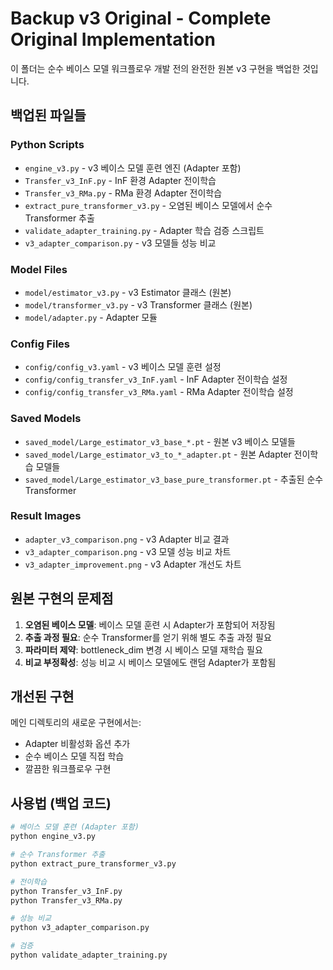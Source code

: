 # Backup v3 Original - Complete Original Implementation

이 폴더는 순수 베이스 모델 워크플로우 개발 전의 완전한 원본 v3 구현을 백업한 것입니다.

## 백업된 파일들

### Python Scripts
- `engine_v3.py` - v3 베이스 모델 훈련 엔진 (Adapter 포함)
- `Transfer_v3_InF.py` - InF 환경 Adapter 전이학습
- `Transfer_v3_RMa.py` - RMa 환경 Adapter 전이학습
- `extract_pure_transformer_v3.py` - 오염된 베이스 모델에서 순수 Transformer 추출
- `validate_adapter_training.py` - Adapter 학습 검증 스크립트
- `v3_adapter_comparison.py` - v3 모델들 성능 비교

### Model Files
- `model/estimator_v3.py` - v3 Estimator 클래스 (원본)
- `model/transformer_v3.py` - v3 Transformer 클래스 (원본)
- `model/adapter.py` - Adapter 모듈

### Config Files
- `config/config_v3.yaml` - v3 베이스 모델 훈련 설정
- `config/config_transfer_v3_InF.yaml` - InF Adapter 전이학습 설정  
- `config/config_transfer_v3_RMa.yaml` - RMa Adapter 전이학습 설정

### Saved Models
- `saved_model/Large_estimator_v3_base_*.pt` - 원본 v3 베이스 모델들
- `saved_model/Large_estimator_v3_to_*_adapter.pt` - 원본 Adapter 전이학습 모델들
- `saved_model/Large_estimator_v3_base_pure_transformer.pt` - 추출된 순수 Transformer

### Result Images
- `adapter_v3_comparison.png` - v3 Adapter 비교 결과
- `v3_adapter_comparison.png` - v3 모델 성능 비교 차트
- `v3_adapter_improvement.png` - v3 Adapter 개선도 차트

## 원본 구현의 문제점

1. **오염된 베이스 모델**: 베이스 모델 훈련 시 Adapter가 포함되어 저장됨
2. **추출 과정 필요**: 순수 Transformer를 얻기 위해 별도 추출 과정 필요
3. **파라미터 제약**: bottleneck_dim 변경 시 베이스 모델 재학습 필요
4. **비교 부정확성**: 성능 비교 시 베이스 모델에도 랜덤 Adapter가 포함됨

## 개선된 구현

메인 디렉토리의 새로운 구현에서는:
- Adapter 비활성화 옵션 추가
- 순수 베이스 모델 직접 학습
- 깔끔한 워크플로우 구현

## 사용법 (백업 코드)

```bash
# 베이스 모델 훈련 (Adapter 포함)
python engine_v3.py

# 순수 Transformer 추출
python extract_pure_transformer_v3.py

# 전이학습
python Transfer_v3_InF.py
python Transfer_v3_RMa.py

# 성능 비교
python v3_adapter_comparison.py

# 검증
python validate_adapter_training.py
```